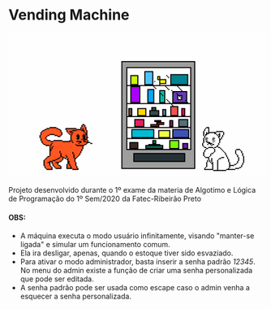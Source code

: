 # Vending Machine

![maquininha](https://github.com/pah-10/VendingMachine/blob/main/Img/pixil-gif-drawing.gif)

Projeto desenvolvido durante o 1º exame da materia de Algotimo e Lógica de Programação do 1º Sem/2020 da Fatec-Ribeirão Preto

#### OBS:
* A máquina executa o modo usuário infinitamente, visando "manter-se ligada" e simular um funcionamento comum.
* Ela ira desligar, apenas, quando o estoque tiver sido esvaziado.
* Para ativar o modo administrador, basta inserir a senha padrão _12345_. No menu do admin existe a função de criar uma senha personalizada que pode ser editada. 
* A senha padrão pode ser usada como escape caso o admin venha a esquecer a senha personalizada.

